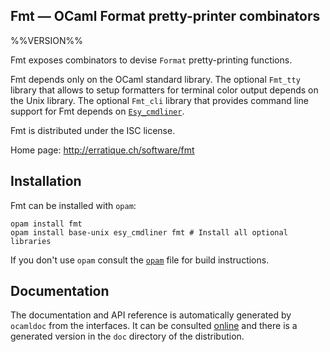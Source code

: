 Fmt — OCaml Format pretty-printer combinators
-------------------------------------------------------------------------------
%%VERSION%%

Fmt exposes combinators to devise `Format` pretty-printing functions.

Fmt depends only on the OCaml standard library. The optional `Fmt_tty`
library that allows to setup formatters for terminal color output
depends on the Unix library. The optional `Fmt_cli` library that
provides command line support for Fmt depends on [`Esy_cmdliner`][esy_cmdliner].

Fmt is distributed under the ISC license.

[esy_cmdliner]: http://erratique.ch/software/esy_cmdliner

Home page: http://erratique.ch/software/fmt  

## Installation

Fmt can be installed with `opam`:

    opam install fmt
    opam install base-unix esy_cmdliner fmt # Install all optional libraries

If you don't use `opam` consult the [`opam`](opam) file for build
instructions.

## Documentation

The documentation and API reference is automatically generated by
`ocamldoc` from the interfaces. It can be consulted [online][doc]
and there is a generated version in the `doc` directory of the
distribution.

[doc]: http://erratique.ch/software/fmt/doc/
